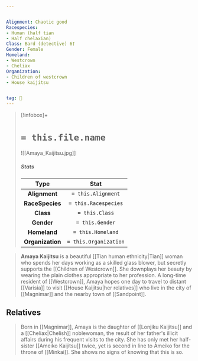 ```yaml
---


Alignment: Chaotic good
Racespecies:
- Human (half tian
- Half chelaxian)
Class: Bard (detective) 6†
Gender: Female
Homeland:
- Westcrown
- Cheliax
Organization:
- Children of westcrown
- House kaijitsu


tag: 👤️
---
```


> [!infobox]+
> #  `= this.file.name`
> ![[Amaya_Kaijitsu.jpg]]
> ##### Stats
> Type | Stat |
> :---: |:---:|
> **Alignment** | `= this.Alignment` |
> **RaceSpecies** | `= this.Racespecies` |
> **Class** | `= this.Class` |
> **Gender** | `= this.Gender` |
> **Homeland** | `= this.Homeland` |
> **Organization** | `= this.Organization` |



> **Amaya Kaijitsu** is a beautiful [[Tian human ethnicity|Tian]] woman who spends her days working as a skilled glass blower, but secretly supports the [[Children of Westcrown]]. She downplays her beauty by wearing the plain clothes appropriate to her profession. A long-time resident of [[Westcrown]], Amaya hopes one day to travel to distant [[Varisia]] to visit [[House Kaijitsu|her relatives]] who live in the city of [[Magnimar]] and the nearby town of [[Sandpoint]].


## Relatives

> Born in [[Magnimar]], Amaya is the daughter of [[Lonjiku Kaijitsu]] and a [[Cheliax|Chelish]] noblewoman, the result of her father's illicit affairs during his frequent visits to the city. She has only met her half-sister [[Ameiko Kaijitsu]] twice, yet is second in line to Ameiko for the throne of [[Minkai]]. She shows no signs of knowing that this is so.







